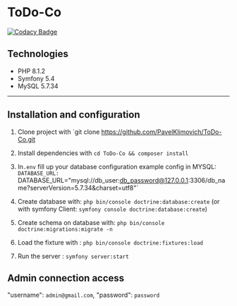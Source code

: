 # ToDo-Co
[![Codacy Badge](https://app.codacy.com/project/badge/Grade/e0dcd24af7774fe58cd340a4861845b9)](https://app.codacy.com/gh/PavelKlimovich/ToDo-Co/dashboard?utm_source=gh&utm_medium=referral&utm_content=&utm_campaign=Badge_grade)
## Technologies
<ul>
 <li>PHP 8.1.2</li>
 <li>Symfony 5.4</li> 
 <li>MySQL 5.7.34</li> 
</ul>

<hr>

## Installation and configuration

1. Clone project with `git clone https://github.com/PavelKlimovich/ToDo-Co.git
2. Install dependencies with `cd ToDo-Co && composer install`
3. In`.env` fill up your database configuration
example config in MYSQL: `DATABASE_URL: `DATABASE_URL="mysql://db_user:db_password@127.0.0.1:3306/db_name?serverVersion=5.7.34&charset=utf8"`
4. Create database with: `php bin/console doctrine:database:create` (or with symfony Client: `symfony console doctrine:database:create`)
5. Create schema on database with: `php bin/console doctrine:migrations:migrate -n`
6. Load the fixture with :  `php bin/console doctrine:fixtures:load`

7. Run the server : `symfony server:start`


## Admin connection access

"username": `admin@gmail.com`,
"password": `password`